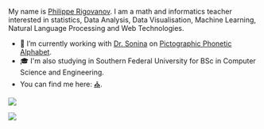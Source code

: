 My name is <a href="https://phil.rigovanov.ru" title="My Visit Card" target="_blank">Philippe&nbsp;Rigovanov</a>. I am a math and informatics teacher interested in statistics, Data&nbsp;Analysis, Data&nbsp;Visualisation, Machine&nbsp;Learning, Natural&nbsp;Language&nbsp;Processing and Web&nbsp;Technologies.

- 📐 I’m currently working with <a href="https://www.utsc.utoronto.ca/dls/snejina-sonina" title="Snejina Sonina on University of Toronto Scarborough site" target="_blank">Dr. Sonina</a> on <a href="https://ppa4ipa.com" title="PPA" target="_blank">Pictographic Phonetic Alphabet</a>.
- 🎓 I'm also studying in Southern Federal University for BSc in Computer Science and Engineering.
- You can find me here: <a href="https://novchurch.ru" title="My Local Church" target="_blank">⛪</a>.

<a href="https://braingames.ru" title="Игры разума | a1ip" target="_blank"><img src="https://braingames.ru/button90x62.php?uid=24579" border="0"></a>

<a href="https://www.codewars.com/users/a1ip" title="Codewars | a1ip" target="_blank"><img src="https://www.codewars.com/users/a1ip/badges/micro" border="0"></a>

<!--
**a1ip/a1ip** is a ✨ _special_ ✨ repository because its `README.md` (this file) appears on your GitHub profile.

Here are some ideas to get you started:

- 🔭 I’m currently working on ...
- 🌱 I’m currently learning ...
- 👯 I’m looking to collaborate on ...
- 🤔 I’m looking for help with ...
- 💬 Ask me about ...
- 📫 How to reach me: ...
- 😄 Pronouns: ...
- ⚡ Fun fact: ...
-->
